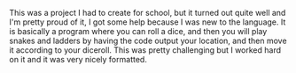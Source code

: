 This was a project I had to create for school, but it turned out quite well and I'm pretty proud of it, I got some help because I was new to the language.  It is basically a program where you can roll a dice, and then you will play snakes and ladders by having the code output your location, and then move it according to your diceroll.  This was pretty challenging but I worked hard on it and it was very nicely formatted.
